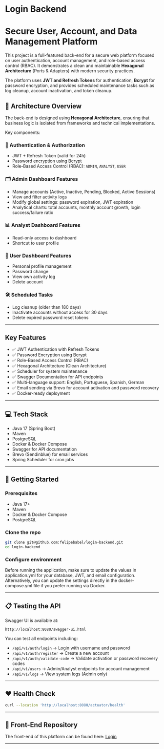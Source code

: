 # Login Backend

# Secure User, Account, and Data Management Platform

This project is a full-featured back-end for a secure web platform focused on user authentication, account management, and role-based access control (RBAC). It demonstrates a clean and maintainable **Hexagonal Architecture** (Ports & Adapters) with modern security practices.

The platform uses **JWT and Refresh Tokens** for authentication, **Bcrypt** for password encryption, and provides scheduled maintenance tasks such as log cleanup, account inactivation, and token cleanup.

## 🧩 Architecture Overview

The back-end is designed using **Hexagonal Architecture**, ensuring that business logic is isolated from frameworks and technical implementations.

Key components:

### 🔐 Authentication & Authorization

* JWT + Refresh Token (valid for 24h)
* Password encryption using Bcrypt
* Role-Based Access Control (RBAC): `ADMIN`, `ANALYST`, `USER`

### 🗂 Admin Dashboard Features

* Manage accounts (Active, Inactive, Pending, Blocked, Active Sessions)
* View and filter activity logs
* Modify global settings: password expiration, JWT expiration
* Analytical charts: total accounts, monthly account growth, login success/failure ratio

### 📊 Analyst Dashboard Features

* Read-only access to dashboard
* Shortcut to user profile

### 👤 User Dashboard Features

* Personal profile management
* Password change
* View own activity log
* Delete account

### 🛠 Scheduled Tasks

* Log cleanup (older than 180 days)
* Inactivate accounts without access for 30 days
* Delete expired password reset tokens

---

## Key Features

* ✅ JWT Authentication with Refresh Tokens
* ✅ Password Encryption using Bcrypt
* ✅ Role-Based Access Control (RBAC)
* ✅ Hexagonal Architecture (Clean Architecture)
* ✅ Scheduler for system maintenance
* ✅ Swagger Documentation for API endpoints
* ✅ Multi-language support: English, Portuguese, Spanish, German
* ✅ Email sending via Brevo for account activation and password recovery
* ✅ Docker-ready deployment

---

## 💻 Tech Stack

* Java 17 (Spring Boot)
* Maven
* PostgreSQL
* Docker & Docker Compose
* Swagger for API documentation
* Brevo (Sendinblue) for email services
* Spring Scheduler for cron jobs

---

## 🚀 Getting Started

### Prerequisites

* Java 17+
* Maven
* Docker & Docker Compose
* PostgreSQL

### Clone the repo

```bash
git clone git@github.com:felipebabel/login-backend.git
cd login-backend
```

### Configure environment

Before running the application, make sure to update the values in application.yml for your database, JWT, and email configuration. Alternatively, you can update the settings directly in the docker-compose.yml file if you prefer running via Docker.

---

## 📋 Testing the API

Swagger UI is available at:

```
http://localhost:8080/swagger-ui.html
```

You can test all endpoints including:

* `/api/v1/auth/login` → Login with username and password
* `/api/v1/auth/register` → Create a new account
* `/api/v1/auth/validate-code` → Validate activation or password recovery codes
* `/api/v1/users` → Admin/Analyst endpoints for account management
* `/api/v1/logs` → View system logs (Admin only)

---

## ❤️ Health Check

```bash
curl --location 'http://localhost:8080/actuator/health'
```

---

## 🔗 Front-End Repository

The front-end of this platform can be found here: [Login](https://felipebabel.github.io/login/)

---